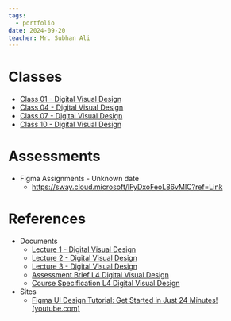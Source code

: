 ```yaml
---
tags:
  - portfolio
date: 2024-09-20
teacher: Mr. Subhan Ali
---
```

# Classes
- [Class 01 - Digital Visual Design](Class%2001%20-%20Digital%20Visual%20Design.md)
- [Class 04 - Digital Visual Design](Class%2004%20-%20Digital%20Visual%20Design.md)
- [Class 07 - Digital Visual Design](Class%2007%20-%20Digital%20Visual%20Design.md)
- [Class 10 - Digital Visual Design](Class%2010%20-%20Digital%20Visual%20Design.md)
# Assessments
- Figma Assignments - Unknown date
	- https://sway.cloud.microsoft/lFyDxoFeoL86vMIC?ref=Link
# References
- Documents
	- [Lecture 1 - Digital Visual Design](Documents/Lecture%201%20-%20Digital%20Visual%20Design.pdf)
	- [Lecture 2 - Digital Visual Design](Documents/Lecture%202%20-%20Digital%20Visual%20Design.pdf)
	- [Lecture 3 - Digital Visual Design](Documents/Lecture%203%20-%20Digital%20Visual%20Design.pdf)
	- [Assessment Brief L4 Digital Visual Design](Documents/Assessment%20Brief%20L4%20Digital%20Visual%20Design.pdf)
	- [Course Specification L4 Digital Visual Design](Documents/Course%20Specification%20L4%20Digital%20Visual%20Design.pdf)
- Sites
	- [Figma UI Design Tutorial: Get Started in Just 24 Minutes! (youtube.com)](https://www.youtube.com/watch?v=FTFaQWZBqQ8)